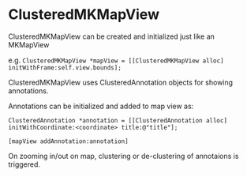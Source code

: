 # ClusteredMKMapView

ClusteredMKMapView can be created and initialized just like an MKMapView

e.g. `ClusteredMKMapView *mapView = [[ClusteredMKMapView alloc] initWithFrame:self.view.bounds];`

ClusteredMKMapView uses ClusteredAnnotation objects for showing annotations.

Annotations can be initialized and added to map view as:

`ClusteredAnnotation *annotation = [[ClusteredAnnotation alloc] initWithCoordinate:<coordinate> title:@"title"];`

`[mapView addAnnotation:annotation]`

On zooming in/out on map, clustering or de-clustering of annotaions is triggered.
